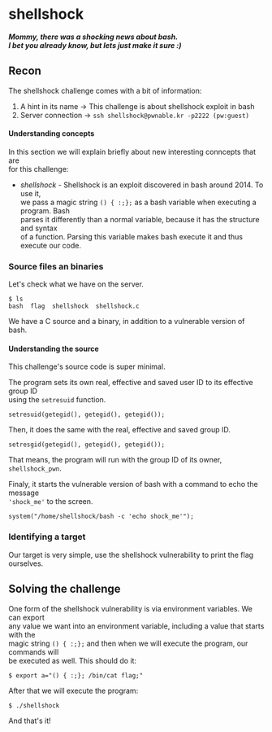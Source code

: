 # shellshock

***Mommy, there was a shocking news about bash.</br>
I bet you already know, but lets just make it sure :)***

## Recon

The shellshock challenge comes with a bit of information:

1. A hint in its name -> This challenge is about shellshock exploit in bash
1. Server connection -> `ssh shellshock@pwnable.kr -p2222 (pw:guest)`

#### Understanding concepts

In this section we will explain briefly about new interesting conncepts that are</br>
for this challenge:

* *shellshock* - Shellshock is an exploit discovered in bash around 2014. To use it,</br>
we pass a magic string `() { :;};` as a bash variable when executing a program. Bash</br>
parses it differently than a normal variable, because it has the structure and syntax</br>
of a function. Parsing this variable makes bash execute it and thus execute our code.

### Source files an binaries

Let's check what we have on the server.

	$ ls
	bash  flag  shellshock	shellshock.c

We have a C source and a binary, in addition to a vulnerable version of bash.

#### Understanding the source

This challenge's source code is super minimal.

The program sets its own real, effective and saved user ID to its effective group ID</br>
using the `setresuid` function.

	setresuid(getegid(), getegid(), getegid());

Then, it does the same with the real, effective and saved group ID.

	setresgid(getegid(), getegid(), getegid());

That means, the program will run with the group ID of its owner, `shellshock_pwn`.

Finaly, it starts the vulnerable version of bash with a command to echo the message</br>
`'shock_me'` to the screen.

	system("/home/shellshock/bash -c 'echo shock_me'");

### Identifying a target

Our target is very simple, use the shellshock vulnerability to print the flag ourselves.

## Solving the challenge

One form of the shellshock vulnerability is via environment variables. We can export</br>
any value we want into an environment variable, including a value that starts with the</br>
magic string `() { :;};` and then when we will execute the program, our commands will</br>
be executed as well. This should do it:

	$ export a="() { :;}; /bin/cat flag;"

After that we will execute the program:

	$ ./shellshock

And that's it!